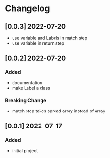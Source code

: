 # Changelog
<!-- https://keepachangelog.com/en/1.0.0/ -->

## [0.0.3]  2022-07-20
- use variable and Labels in match step
- use variable in return step

## [0.0.2]  2022-07-20
### Added
- documentation
- make Label a class
### Breaking Change
- match step takes spread array instead of array

## [0.0.1]  2022-07-17
### Added
- initial project
